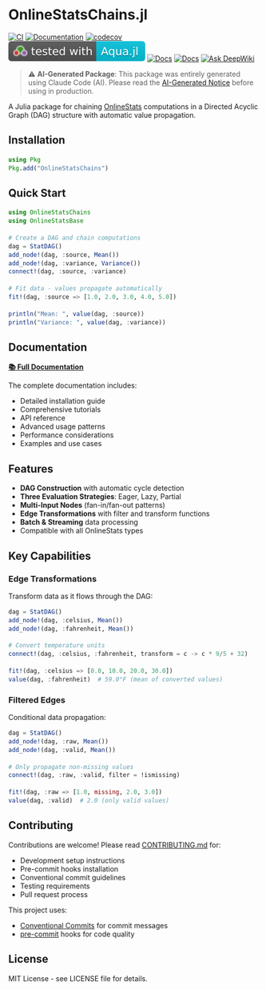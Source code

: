 # OnlineStatsChains.jl

[![CI](https://github.com/femtotrader/OnlineStatsChains.jl/actions/workflows/CI.yml/badge.svg)](https://github.com/femtotrader/OnlineStatsChains.jl/actions/workflows/CI.yml)
[![Documentation](https://github.com/femtotrader/OnlineStatsChains.jl/actions/workflows/Documentation.yml/badge.svg)](https://github.com/femtotrader/OnlineStatsChains.jl/actions/workflows/Documentation.yml)
[![codecov](https://codecov.io/gh/femtotrader/OnlineStatsChains.jl/branch/main/graph/badge.svg)](https://codecov.io/gh/femtotrader/OnlineStatsChains.jl)
[![Aqua QA](https://raw.githubusercontent.com/JuliaTesting/Aqua.jl/master/badge.svg)](https://github.com/JuliaTesting/Aqua.jl)
[![Docs](https://img.shields.io/badge/docs-stable-blue.svg)](https://femtotrader.github.io/OnlineStatsChains.jl/stable/)
[![Docs](https://img.shields.io/badge/docs-dev-blue.svg)](https://femtotrader.github.io/OnlineStatsChains.jl/dev/)
[![Ask DeepWiki](https://deepwiki.com/badge.svg)](https://deepwiki.com/femtotrader/OnlineStatsChains.jl)

> ⚠️ **AI-Generated Package**: This package was entirely generated using Claude Code (AI). Please read the [AI-Generated Notice](https://femtotrader.github.io/OnlineStatsChains.jl/ai-generated/) before using in production.

A Julia package for chaining [OnlineStats](https://github.com/joshday/OnlineStats.jl) computations in a Directed Acyclic Graph (DAG) structure with automatic value propagation.

## Installation

```julia
using Pkg
Pkg.add("OnlineStatsChains")
```

## Quick Start

```julia
using OnlineStatsChains
using OnlineStatsBase

# Create a DAG and chain computations
dag = StatDAG()
add_node!(dag, :source, Mean())
add_node!(dag, :variance, Variance())
connect!(dag, :source, :variance)

# Fit data - values propagate automatically
fit!(dag, :source => [1.0, 2.0, 3.0, 4.0, 5.0])

println("Mean: ", value(dag, :source))
println("Variance: ", value(dag, :variance))
```

## Documentation

**[📚 Full Documentation](https://femtotrader.github.io/OnlineStatsChains.jl/)**

The complete documentation includes:
- Detailed installation guide
- Comprehensive tutorials
- API reference
- Advanced usage patterns
- Performance considerations
- Examples and use cases

## Features

- **DAG Construction** with automatic cycle detection
- **Three Evaluation Strategies**: Eager, Lazy, Partial
- **Multi-Input Nodes** (fan-in/fan-out patterns)
- **Edge Transformations** with filter and transform functions
- **Batch & Streaming** data processing
- Compatible with all OnlineStats types

## Key Capabilities

### Edge Transformations

Transform data as it flows through the DAG:

```julia
dag = StatDAG()
add_node!(dag, :celsius, Mean())
add_node!(dag, :fahrenheit, Mean())

# Convert temperature units
connect!(dag, :celsius, :fahrenheit, transform = c -> c * 9/5 + 32)

fit!(dag, :celsius => [0.0, 10.0, 20.0, 30.0])
value(dag, :fahrenheit)  # 59.0°F (mean of converted values)
```

### Filtered Edges

Conditional data propagation:

```julia
dag = StatDAG()
add_node!(dag, :raw, Mean())
add_node!(dag, :valid, Mean())

# Only propagate non-missing values
connect!(dag, :raw, :valid, filter = !ismissing)

fit!(dag, :raw => [1.0, missing, 2.0, 3.0])
value(dag, :valid)  # 2.0 (only valid values)
```

## Contributing

Contributions are welcome! Please read [CONTRIBUTING.md](CONTRIBUTING.md) for:
- Development setup instructions
- Pre-commit hooks installation
- Conventional commit guidelines
- Testing requirements
- Pull request process

This project uses:
- [Conventional Commits](https://www.conventionalcommits.org/) for commit messages
- [pre-commit](https://pre-commit.com/) hooks for code quality

## License

MIT License - see LICENSE file for details.
